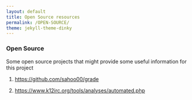 ```yaml
---
layout: default
title: Open Source resources
permalink: /OPEN-SOURCE/
theme: jekyll-theme-dinky
---
```


### Open Source

Some open source projects that might provide some useful information for this project

1) https://github.com/sahoo00/grade

2) https://www.k12irc.org/tools/analyses/automated.php


